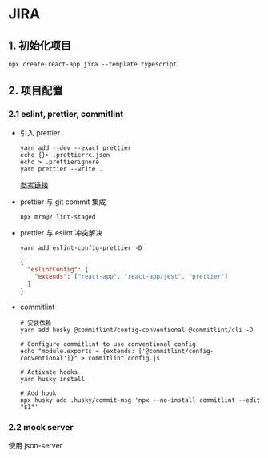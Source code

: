 # JIRA

## 1. 初始化项目

```shell
npx create-react-app jira --template typescript
```

## 2. 项目配置

### 2.1 eslint, prettier, commitlint

- 引入 prettier

  ```shell
  yarn add --dev --exact prettier
  echo {}> .prettierrc.json
  echo > .prettierignore
  yarn prettier --write .
  ```

  [参考链接](https://prettier.io/docs/en/install.html)

- prettier 与 git commit 集成

  ```shell
  npx mrm@2 lint-staged
  ```

- prettier 与 eslint 冲突解决

  ```shell
  yarn add eslint-config-prettier -D
  ```

  ```json
  {
    "eslintConfig": {
      "extends": ["react-app", "react-app/jest", "prettier"]
    }
  }
  ```

- commitlint

  ```shell
  # 安装依赖
  yarn add husky @commitlint/config-conventional @commitlint/cli -D

  # Configure commitlint to use conventional config
  echo "module.exports = {extends: ['@commitlint/config-conventional']}" > commitlint.config.js

  # Activate hooks
  yarn husky install

  # Add hook
  npx husky add .husky/commit-msg 'npx --no-install commitlint --edit "$1"'
  ```

### 2.2 mock server

使用 json-server
